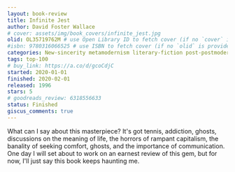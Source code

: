 ```yaml
---
layout: book-review
title: Infinite Jest
author: David Foster Wallace
# cover: assets/img/book_covers/infinite_jest.jpg
olid: OL35719762M # use Open Library ID to fetch cover (if no `cover` is provided)
#isbn: 9780316066525 # use ISBN to fetch cover (if no `olid` is provided, dashes are optional)
categories: New-sincerity metamodernism literary-fiction post-postmodernism encyclopedic-novel science fiction
tags: top-100
# buy_link: https://a.co/d/gcoCdjC
started: 2020-01-01
finished: 2020-02-01
released: 1996
stars: 5
# goodreads_review: 6318556633
status: Finished
giscus_comments: true
---
```


What can I say about this masterpiece? It's got tennis, addiction, ghosts, discussions on the meaning of life, the horrors of rampant capitalism, the banality of seeking comfort, ghosts, and the importance of communication. One day I will set about to work on an earnest review of this gem, but for now, I'll just say this book keeps haunting me.
